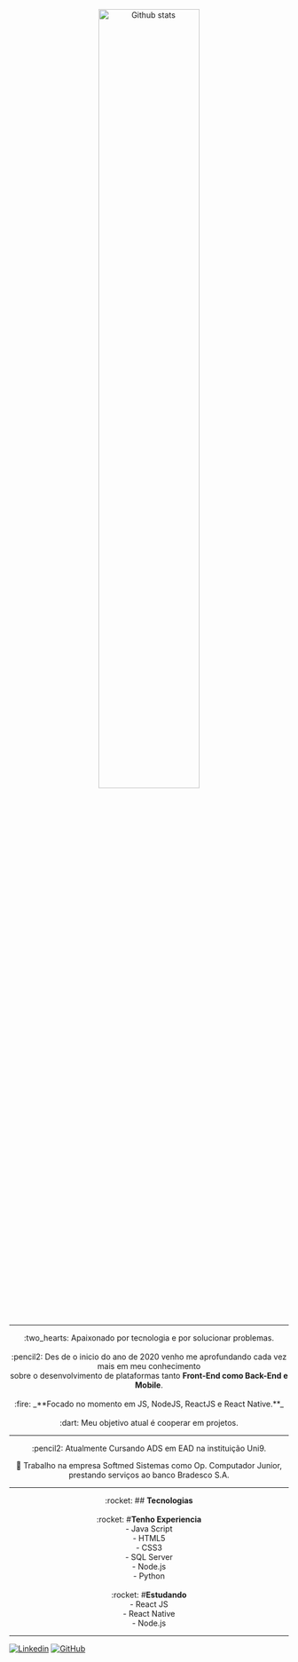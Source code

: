 
<div Align="center">
  <img 
       alt="Github stats" 
       width="60%" 
       src="https://github-readme-stats.vercel.app/api?username=FinotelliCarlos&show_icons=true&theme=radical" />
</div>
<br>

---

<div Align="center">
:two_hearts: Apaixonado por tecnologia e por solucionar problemas.
<br>
<br>
:pencil2: Des de o inicio do ano de 2020 venho me aprofundando cada vez mais em meu conhecimento <br>sobre o desenvolvimento de plataformas tanto 
  <strong>Front-End como Back-End e Mobile</strong>.
<br>
<br>
:fire: _**Focado no momento em JS, NodeJS, ReactJS e React Native.**_
<br>
<br>
:dart: Meu objetivo atual é cooperar em projetos.
</div>

---

<div Align="center">
:pencil2: Atualmente Cursando ADS em EAD na instituição Uni9.

:necktie: Trabalho na empresa Softmed Sistemas como Op. Computador Junior, prestando serviços ao banco Bradesco S.A.
</div>

---

<div Align="center">
:rocket:  ## <strong>Tecnologias</strong>
</div>
<br>
<div Align="center">
:rocket:  #<strong>Tenho Experiencia</strong><br>
  - Java Script<br>
  - HTML5<br>
  - CSS3<br>
  - SQL Server<br>
  - Node.js<br>
  - Python<br>
</div>
<br>
<div Align="center">
:rocket:  #<strong>Estudando</strong><br>
  - React JS<br>
  - React Native<br>
  - Node.js<br>
</div>

---

[![Linkedin](https://img.shields.io/badge/-LinkedIn-0e76a8?style=flat-square&logo=Linkedin&logoColor=white&link=https://www.linkedin.com/in/engincan-veske-b4a75b145/)](https://www.linkedin.com/in/finotellicarlos/)
[![GitHub](https://img.shields.io/badge/-GitHub-181717?style=flat&logo=github&link=http://github.com/FinotelliCarlos)](http://github.com/FinotelliCarlos)


